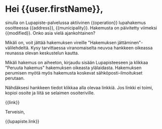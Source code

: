# Hei {{user.firstName}},

sinulla on Lupapiste-palvelussa aktiivinen {{operation}} lupahakemus osoitteessa {{address}}, {{municipality}}. Hakemusta on päivitetty viimeksi {{modified}}. Onko asia vielä ajankohtainen? 

Mikäli on, voit jättää hakemuksen vireille "Hakemuksen jättäminen"-välilehdeltä. Kysy tarvittaessa viranomaiselta neuvoa hankkeen oikeassa reunassa olevan keskustelun kautta.

Mikäli hakemus on aiheeton, kirjaudu sisään Lupapisteeseen ja klikkaa "Peruuta hakemus" hakemuksen oikeasta ylälaidasta. Hakemuksen perumisen myötä myös hakemusta koskevat sähköposti-ilmoitukset perutaan.

Nähdäksesi hankkeen tiedot klikkaa alla olevaa linkkiä. Jos linkki ei toimi, kopioi osoite ja liitä se selaimen osoiteriville.

{{link}}

Terveisin,

{{lupapiste.link}}
